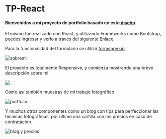 # TP-React
<h4>Bienvenidos a mi proyecto de portfolio basado en este<a href="https://www.behance.net/gallery/99902869/Website-for-the-photographer-UIUX-design?tracking_source=search_projects%7Cportfolio"> diseño</a>.</h4>

<p>El mismo fue realizado con React, y utilizando Frameworks como Bootstrap, puedes ingresar y verlo a través del siguiente <a href="https://rarroyo941.github.io/TP-React/">Enlace</a>.</p>

<p>Para la funcionalidad del formulario se utilizó <a href="https://formspree.io">formspree.io</a></p>

<img src="https://ibb.co/4jDW052" alt="sobremi"/>

<p>El proyecto es totalmente Responsive, y comienza mostrando una breve descripción sobre mi</p>

<img src=sobremi/>

<p>Como así también muestras de mi trabajo fotográfico</p>

<img src="https://ibb.co/0qTXYtZ" alt="portfolio"/>

<p>Y muchos otros componentes como un blog con tips para perfeccionar las técnicas fotográficas, por último una cartilla con los precios en caso de contratacion</p>

<img src="https://ibb.co/KrkpSB2" alt="blog y precios"/>
